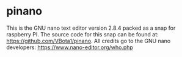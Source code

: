 # pinano
This is the GNU nano text editor version 2.8.4 packed as a snap for raspberry PI. 
The source code for this snap can be found at: https://github.com/VBota1/pinano.
All credits go to the GNU nano developers: https://www.nano-editor.org/who.php
